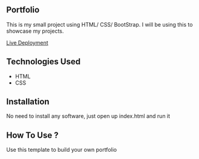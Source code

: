 ## Portfolio
This is my small project using HTML/ CSS/ BootStrap. I will be using this to showcase my projects.

[Live  Deployment]()

## Technologies Used
* HTML
* CSS

## Installation
No need to install any software, just open up index.html and run it

## How To Use ?
Use this template to build your own portfolio

